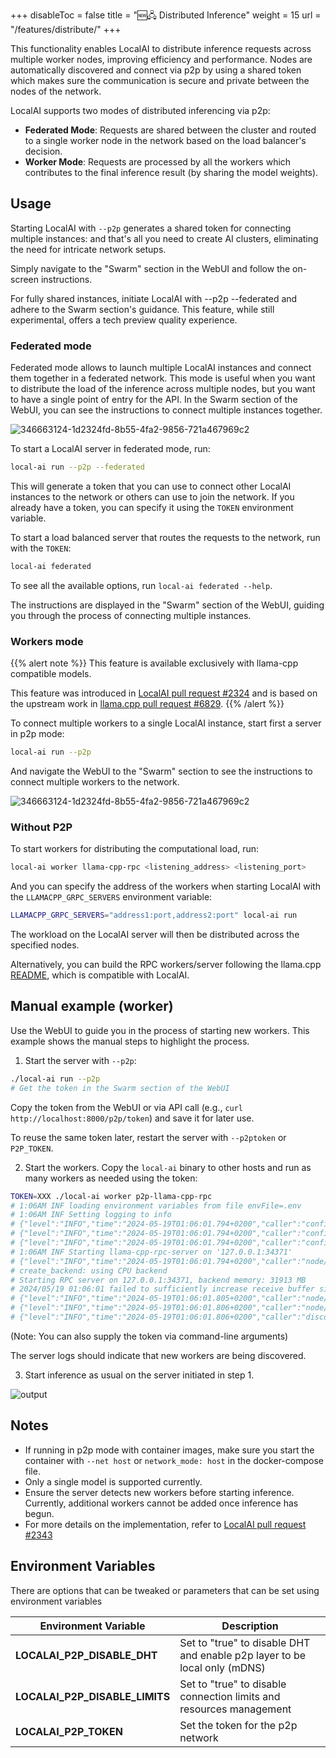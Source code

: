 +++
disableToc = false
title = "🆕🖧 Distributed Inference"
weight = 15
url = "/features/distribute/"
+++


This functionality enables LocalAI to distribute inference requests across multiple worker nodes, improving efficiency and performance. Nodes are automatically discovered and connect via p2p by using a shared token which makes sure the communication is secure and private between the nodes of the network.

LocalAI supports two modes of distributed inferencing via p2p:

- **Federated Mode**: Requests are shared between the cluster and routed to a single worker node in the network based on the load balancer's decision.
- **Worker Mode**: Requests are processed by all the workers which contributes to the final inference result (by sharing the model weights).

## Usage

Starting LocalAI with `--p2p` generates a shared token for connecting multiple instances: and that's all you need to create AI clusters, eliminating the need for intricate network setups. 

Simply navigate to the "Swarm" section in the WebUI and follow the on-screen instructions.

For fully shared instances, initiate LocalAI with --p2p --federated and adhere to the Swarm section's guidance. This feature, while still experimental, offers a tech preview quality experience.

### Federated mode

Federated mode allows to launch multiple LocalAI instances and connect them together in a federated network. This mode is useful when you want to distribute the load of the inference across multiple nodes, but you want to have a single point of entry for the API. In the Swarm section of the WebUI, you can see the instructions to connect multiple instances together.

![346663124-1d2324fd-8b55-4fa2-9856-721a467969c2](https://github.com/user-attachments/assets/19ebd44a-20ff-412c-b92f-cfb8efbe4b21)

To start a LocalAI server in federated mode, run:

```bash
local-ai run --p2p --federated
```

This will generate a token that you can use to connect other LocalAI instances to the network or others can use to join the network. If you already have a token, you can specify it using the `TOKEN` environment variable.

To start a load balanced server that routes the requests to the network, run with the `TOKEN`:

```bash
local-ai federated
```

To see all the available options, run `local-ai federated --help`.

The instructions are displayed in the "Swarm" section of the WebUI, guiding you through the process of connecting multiple instances.

### Workers mode

{{% alert note %}}
This feature is available exclusively with llama-cpp compatible models.

This feature was introduced in [LocalAI pull request #2324](https://github.com/mudler/LocalAI/pull/2324) and is based on the upstream work in [llama.cpp pull request #6829](https://github.com/ggerganov/llama.cpp/pull/6829).
{{% /alert %}}

To connect multiple workers to a single LocalAI instance, start first a server in p2p mode:

```bash
local-ai run --p2p
```

And navigate the WebUI to the "Swarm" section to see the instructions to connect multiple workers to the network.

![346663124-1d2324fd-8b55-4fa2-9856-721a467969c2](https://github.com/user-attachments/assets/b8cadddf-a467-49cf-a1ed-8850de95366d)

### Without P2P

To start workers for distributing the computational load, run:

```bash
local-ai worker llama-cpp-rpc <listening_address> <listening_port>
```

And you can specify the address of the workers when starting LocalAI with the `LLAMACPP_GRPC_SERVERS` environment variable:

```bash
LLAMACPP_GRPC_SERVERS="address1:port,address2:port" local-ai run
```
The workload on the LocalAI server will then be distributed across the specified nodes.

Alternatively, you can build the RPC workers/server following the llama.cpp [README](https://github.com/ggerganov/llama.cpp/blob/master/examples/rpc/README.md), which is compatible with LocalAI.

## Manual example (worker)

Use the WebUI to guide you in the process of starting new workers. This example shows the manual steps to highlight the process.

1. Start the server with `--p2p`:

```bash
./local-ai run --p2p
# Get the token in the Swarm section of the WebUI
```

Copy the token from the WebUI or via API call (e.g., `curl http://localhost:8000/p2p/token`) and save it for later use.

To reuse the same token later, restart the server with `--p2ptoken` or `P2P_TOKEN`.

2. Start the workers. Copy the `local-ai` binary to other hosts and run as many workers as needed using the token:

```bash
TOKEN=XXX ./local-ai worker p2p-llama-cpp-rpc
# 1:06AM INF loading environment variables from file envFile=.env
# 1:06AM INF Setting logging to info
# {"level":"INFO","time":"2024-05-19T01:06:01.794+0200","caller":"config/config.go:288","message":"connmanager disabled\n"}
# {"level":"INFO","time":"2024-05-19T01:06:01.794+0200","caller":"config/config.go:295","message":" go-libp2p resource manager protection enabled"}
# {"level":"INFO","time":"2024-05-19T01:06:01.794+0200","caller":"config/config.go:409","message":"max connections: 100\n"}
# 1:06AM INF Starting llama-cpp-rpc-server on '127.0.0.1:34371'
# {"level":"INFO","time":"2024-05-19T01:06:01.794+0200","caller":"node/node.go:118","message":" Starting EdgeVPN network"}
# create_backend: using CPU backend
# Starting RPC server on 127.0.0.1:34371, backend memory: 31913 MB
# 2024/05/19 01:06:01 failed to sufficiently increase receive buffer size (was: 208 kiB, wanted: 2048 kiB, got: 416 kiB). # See https://github.com/quic-go/quic-go/wiki/UDP-Buffer-Sizes for details.
# {"level":"INFO","time":"2024-05-19T01:06:01.805+0200","caller":"node/node.go:172","message":" Node ID: 12D3KooWJ7WQAbCWKfJgjw2oMMGGss9diw3Sov5hVWi8t4DMgx92"}
# {"level":"INFO","time":"2024-05-19T01:06:01.806+0200","caller":"node/node.go:173","message":" Node Addresses: [/ip4/127.0.0.1/tcp/44931 /ip4/127.0.0.1/udp/33251/quic-v1/webtransport/certhash/uEiAWAhZ-W9yx2ZHnKQm3BE_ft5jjoc468z5-Rgr9XdfjeQ/certhash/uEiB8Uwn0M2TQBELaV2m4lqypIAY2S-2ZMf7lt_N5LS6ojw /ip4/127.0.0.1/udp/35660/quic-v1 /ip4/192.168.68.110/tcp/44931 /ip4/192.168.68.110/udp/33251/quic-v1/webtransport/certhash/uEiAWAhZ-W9yx2ZHnKQm3BE_ft5jjoc468z5-Rgr9XdfjeQ/certhash/uEiB8Uwn0M2TQBELaV2m4lqypIAY2S-2ZMf7lt_N5LS6ojw /ip4/192.168.68.110/udp/35660/quic-v1 /ip6/::1/tcp/41289 /ip6/::1/udp/33160/quic-v1/webtransport/certhash/uEiAWAhZ-W9yx2ZHnKQm3BE_ft5jjoc468z5-Rgr9XdfjeQ/certhash/uEiB8Uwn0M2TQBELaV2m4lqypIAY2S-2ZMf7lt_N5LS6ojw /ip6/::1/udp/35701/quic-v1]"}
# {"level":"INFO","time":"2024-05-19T01:06:01.806+0200","caller":"discovery/dht.go:104","message":" Bootstrapping DHT"}
```

(Note: You can also supply the token via command-line arguments)

The server logs should indicate that new workers are being discovered.

3. Start inference as usual on the server initiated in step 1.

![output](https://github.com/mudler/LocalAI/assets/2420543/8ca277cf-c208-4562-8929-808b2324b584)

## Notes

- If running in p2p mode with container images, make sure you start the container with `--net host` or `network_mode: host` in the docker-compose file.
- Only a single model is supported currently.
- Ensure the server detects new workers before starting inference. Currently, additional workers cannot be added once inference has begun.
- For more details on the implementation, refer to [LocalAI pull request #2343](https://github.com/mudler/LocalAI/pull/2343)

## Environment Variables

There are options that can be tweaked or parameters that can be set using environment variables

| Environment Variable | Description |
|----------------------|-------------|
| **LOCALAI_P2P_DISABLE_DHT** | Set to "true" to disable DHT and enable p2p layer to be local only (mDNS) |
| **LOCALAI_P2P_DISABLE_LIMITS** | Set to "true" to disable connection limits and resources management |
| **LOCALAI_P2P_TOKEN** | Set the token for the p2p network |
